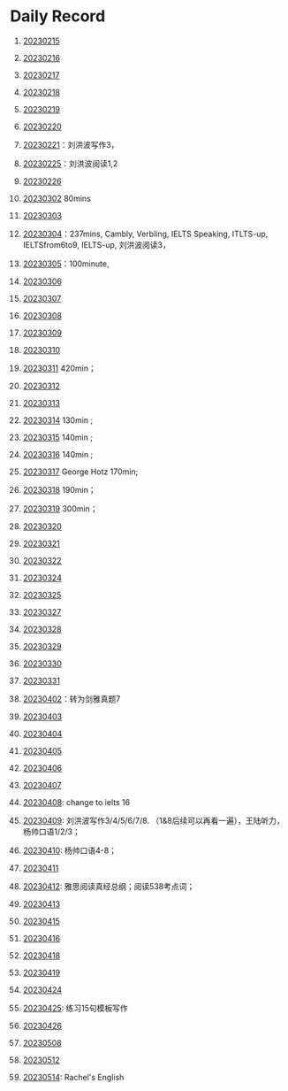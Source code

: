 





# Daily Record

1. [20230215](20230215/20230215.md)
2. [20230216](20230216/20230216.md)
3. [20230217](20230217/20230217.md)
4. [20230218](20230218/20230218.md)
5. [20230219](20230219/20230219.md)
6. [20230220](20230220/20230220.md)
7. [20230221](20230221/20230221.md)：刘洪波写作3，
8. [20230225](20230225/20230225.md)：刘洪波阅读1,2
9. [20230226](20230226/20230226.md)
10. [20230302](20230302/20230302.md) 80mins
11. [20230303](20230303/20230303.md)
12. [20230304](20230304/20230304.md)：237mins, Cambly, Verbling, IELTS Speaking, ITLTS-up, IELTSfrom6to9, IELTS-up, 刘洪波阅读3，
13. [20230305](20230305/20230305.md)：100minute,
14. [20230306](20230306/20230306.md)
15. [20230307](20230307/20230307.md)
16. [20230308](20230308/20230308.md)
17. [20230309](20230309/20230309.md)
18. [20230310](20230310/20230310.md)
19. [20230311](20230311/20230311.md) 420min；
20. [20230312](20230312/20230312.md)
21. [20230313](20230313/20230313.md)
22. [20230314](20230314/20230314.md) 130min ;
23. [20230315](20230315/20230315.md) 140min ;
24. [20230316](20230316/20230316.md) 140min ;
25. [20230317](20230317/20230317.md) George Hotz 170min;
26. [20230318](20230318/20230318.md) 190min；
27. [20230319](20230319/20230319.md) 300min；
28. [20230320](20230320/20230320.md)
29. [20230321](20230321/20230321.md)
30. [20230322](20230322/20230322.md)
31. [20230324](20230324/20230324.md)
32. [20230325](20230325/20230325.md)
33. [20230327](20230327/20230327.md)
34. [20230328](20230328/20230328.md)
35. [20230329](20230329/20230329.md)
36. [20230330](20230330/20230330.md)
37. [20230331](20230331/20230331.md)
38. [20230402](20230402/20230402.md)：转为剑雅真题7
39. [20230403](20230403/20230403.md)
40. [20230404](20230404/20230404.md)
41. [20230405](20230405/20230405.md)
42. [20230406](20230406/20230406.md)
43. [20230407](20230407/20230407.md)
44. [20230408](20230408/20230408.md): change to ielts 16
45. [20230409](20230409/20230409.md): 刘洪波写作3/4/5/6/7/8. （1&8后续可以再看一遍），王陆听力，杨帅口语1/2/3；

46. [20230410](20230410/20230410.md): 杨帅口语4-8；

47. [20230411](20230411/20230411.md)

48. [20230412](20230412/20230412.md): 雅思阅读真经总纲；阅读538考点词；

49. [20230413](20230413/20230413.md)

50. [20230415](20230415/20230415.md)

51. [20230416](20230416/20230416.md)

52. [20230418](20230418/20230418.md)

53. [20230419](20230419/20230419.md)

54. [20230424](20230424/20230424.md)

55. [20230425](20230425/20230425.md): 练习15句模板写作

56. [20230426](20230426/20230426.md)

57. [20230508](20230508/20230508.md)

58. [20230512](20230512/20230512.md)

59. [20230514](20230514/20230514.md): Rachel's English
